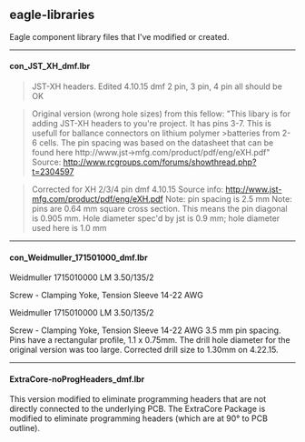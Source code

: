 ## eagle-libraries 
Eagle component library files that I've modified or created. 


---
#### con_JST_XH_dmf.lbr 

>JST-XH headers. Edited 4.10.15 dmf 
>2 pin, 3 pin, 4 pin all should be OK

>Original version (wrong hole sizes) from this fellow: 
>"This libary is for adding JST-XH headers to you're project. It has pins 3-7. This is usefull for ballance connectors on lithium polymer >batteries from 2-6 cells. The pin spacing was based on the datasheet that can be found here http://www.jst->mfg.com/product/pdf/eng/eXH.pdf" 
>Source: http://www.rcgroups.com/forums/showthread.php?t=2304597

>Corrected for XH 2/3/4 pin 
>dmf 4.10.15 
>Source info: http://www.jst-mfg.com/product/pdf/eng/eXH.pdf 
>Note: pin spacing is 2.5 mm 
>Note: pins are 0.64 mm square cross section. This means the pin diagonal is 0.905 mm.
>Hole diameter spec'd by jst is 0.9 mm; hole diameter used here is 1.0 mm


---
#### con_Weidmuller_171501000_dmf.lbr

Weidmuller 1715010000
LM 3.50/135/2

Screw - Clamping Yoke, Tension Sleeve
14-22 AWG

Weidmuller 1715010000
LM 3.50/135/2

Screw - Clamping Yoke, Tension Sleeve
14-22 AWG
3.5 mm pin spacing. Pins have a rectangular profile, 1.1 x 0.75mm. The drill hole diameter for the original version was too large. Corrected drill size to 1.30mm on 4.22.15.


---
#### ExtraCore-noProgHeaders_dmf.lbr

This version modified to eliminate programming headers that are not directly connected to the underlying PCB. The ExtraCore Package is modified to eliminate programming headers (which are at 90° to PCB outline).


